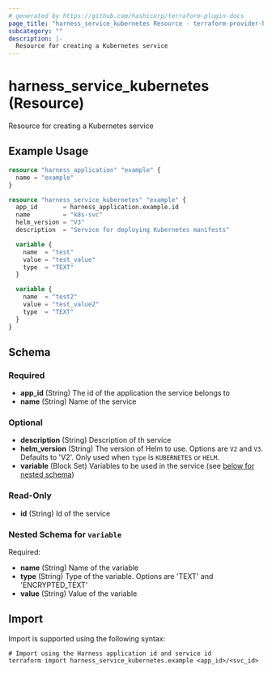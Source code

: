 ```yaml
---
# generated by https://github.com/hashicorp/terraform-plugin-docs
page_title: "harness_service_kubernetes Resource - terraform-provider-harness"
subcategory: ""
description: |-
  Resource for creating a Kubernetes service
---
```


# harness_service_kubernetes (Resource)

Resource for creating a Kubernetes service

## Example Usage

```terraform
resource "harness_application" "example" {
  name = "example"
}

resource "harness_service_kubernetes" "example" {
  app_id       = harness_application.example.id
  name         = "k8s-svc"
  helm_version = "V3"
  description  = "Service for deploying Kubernetes manifests"

  variable {
    name  = "test"
    value = "test_value"
    type  = "TEXT"
  }

  variable {
    name  = "test2"
    value = "test_value2"
    type  = "TEXT"
  }
}
```

<!-- schema generated by tfplugindocs -->
## Schema

### Required

- **app_id** (String) The id of the application the service belongs to
- **name** (String) Name of the service

### Optional

- **description** (String) Description of th service
- **helm_version** (String) The version of Helm to use. Options are `V2` and `V3`. Defaults to 'V2'. Only used when `type` is `KUBERNETES` or `HELM`.
- **variable** (Block Set) Variables to be used in the service (see [below for nested schema](#nestedblock--variable))

### Read-Only

- **id** (String) Id of the service

<a id="nestedblock--variable"></a>
### Nested Schema for `variable`

Required:

- **name** (String) Name of the variable
- **type** (String) Type of the variable. Options are 'TEXT' and 'ENCRYPTED_TEXT'
- **value** (String) Value of the variable

## Import

Import is supported using the following syntax:

```shell
# Import using the Harness application id and service id
terraform import harness_service_kubernetes.example <app_id>/<svc_id>
```
